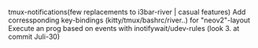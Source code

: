tmux-notifications(few replacements to i3bar-river | casual features)
Add corressponding key-bindings (kitty/tmux/bashrc/river..) for "neov2"-layout
Execute an prog based on events with inotifywait/udev-rules (look 3. at commit Juli-30)
